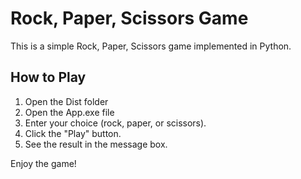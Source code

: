 # Rock, Paper, Scissors Game

This is a simple Rock, Paper, Scissors game implemented in Python.

## How to Play

1. Open the Dist folder
2. Open the App.exe file
3. Enter your choice (rock, paper, or scissors).
4. Click the "Play" button.
5. See the result in the message box.

Enjoy the game!

